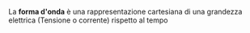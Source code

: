 La **forma d'onda** è una rappresentazione cartesiana di una grandezza elettrica (Tensione o corrente) rispetto al tempo